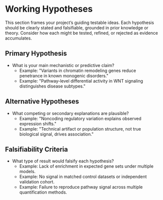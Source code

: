 # Working Hypotheses

This section frames your project’s guiding testable ideas. Each hypothesis should be clearly stated and falsifiable, grounded in prior knowledge or theory. Consider how each might be tested, refined, or rejected as evidence accumulates.

## Primary Hypothesis

- What is your main mechanistic or predictive claim?
    - Example: "Variants in chromatin remodeling genes reduce penetrance in known monogenic disorders."
    - Example: "Pathway-level differential activity in WNT signaling distinguishes disease subtypes."

## Alternative Hypotheses

- What competing or secondary explanations are plausible?
    - Example: "Noncoding regulatory variation explains observed expression shifts."
    - Example: "Technical artifact or population structure, not true biological signal, drives association."

## Falsifiability Criteria

- What type of result would falsify each hypothesis?
    - Example: Lack of enrichment in expected gene sets under multiple models.
    - Example: No signal in matched control datasets or independent validation cohort.
    - Example: Failure to reproduce pathway signal across multiple quantification methods.
